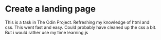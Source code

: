 # Create a landing page

This is a task in The Odin Project. Refreshing my knowledge of html and css.
This went fast and easy. Could probably have cleaned up the css a bit. But i would rather use my time learning js
